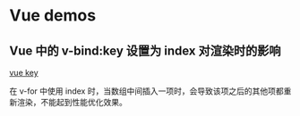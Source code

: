 # Vue demos

## Vue 中的 v-bind:key 设置为 index 对渲染时的影响

[vue key](https://yhlben.github.io/vue-demos)

在 v-for 中使用 index 时，当数组中间插入一项时，会导致该项之后的其他项都重新渲染，不能起到性能优化效果。
